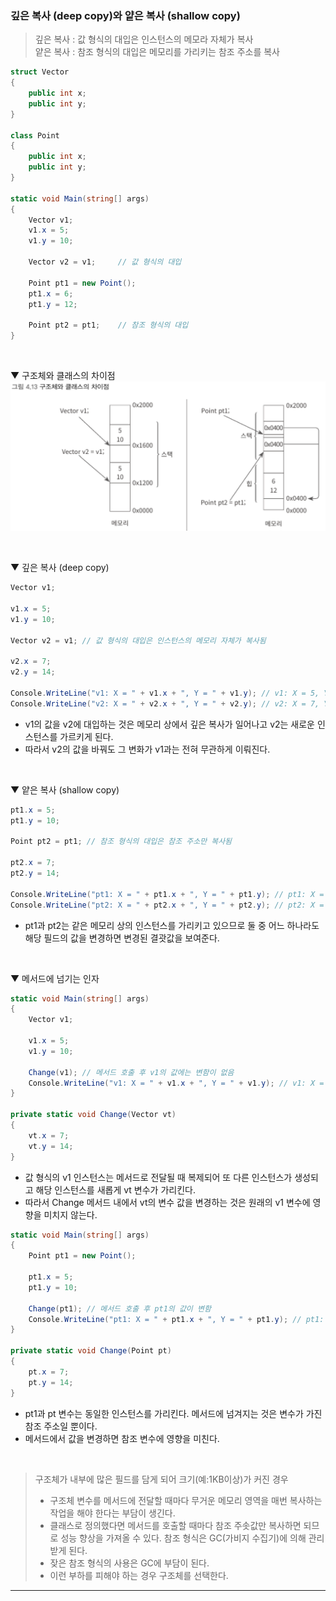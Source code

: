### 깊은 복사 (deep copy)와 얕은 복사 (shallow copy)
> 깊은 복사 : 값 형식의 대입은 인스턴스의 메모라 자체가 복사    
> 얕은 복사 : 참조 형식의 대입은 메모리를 가리키는 참조 주소를 복사

```csharp
struct Vector
{
    public int x;
    public int y;
}

class Point
{
    public int x;
    public int y;
}

static void Main(string[] args)
{
    Vector v1;
    v1.x = 5;
    v1.y = 10;

    Vector v2 = v1;     // 값 형식의 대입

    Point pt1 = new Point();
    pt1.x = 6;
    pt1.y = 12;

    Point pt2 = pt1;    // 참조 형식의 대입
}
```
<br>

▼ 구조체와 클래스의 차이점    
<img src="./Images/4_13.png" width="700"/>

<br>

▼ 깊은 복사 (deep copy)
```csharp
Vector v1;

v1.x = 5;
v1.y = 10;

Vector v2 = v1; // 값 형식의 대입은 인스턴스의 메모리 자체가 복사됨

v2.x = 7;
v2.y = 14;

Console.WriteLine("v1: X = " + v1.x + ", Y = " + v1.y); // v1: X = 5, Y = 10
Console.WriteLine("v2: X = " + v2.x + ", Y = " + v2.y); // v2: X = 7, Y = 14
```
- v1의 값을 v2에 대입하는 것은 메모리 상에서 깊은 복사가 일어나고 v2는 새로운 인스턴스를 가르키게 된다.
- 따라서 v2의 값을 바꿔도 그 변화가 v1과는 전혀 무관하게 이뤄진다.
<br>

▼ 얕은 복사 (shallow copy)
```csharp
pt1.x = 5;
pt1.y = 10;

Point pt2 = pt1; // 참조 형식의 대입은 참조 주소만 복사됨

pt2.x = 7;
pt2.y = 14;

Console.WriteLine("pt1: X = " + pt1.x + ", Y = " + pt1.y); // pt1: X = 7, Y = 14
Console.WriteLine("pt2: X = " + pt2.x + ", Y = " + pt2.y); // pt2: X = 7, Y = 14
```
- pt1과 pt2는 같은 메모리 상의 인스턴스를 가리키고 있으므로 둘 중 어느 하나라도 해당 필드의 값을 변경하면 변경된 결괏값을 보여준다.
<br>

▼ 메서드에 넘기는 인자
```csharp
static void Main(string[] args)
{
    Vector v1;

    v1.x = 5;
    v1.y = 10;

    Change(v1); // 메서드 호출 후 v1의 값에는 변함이 없음
    Console.WriteLine("v1: X = " + v1.x + ", Y = " + v1.y); // v1: X = 5, Y = 10
}

private static void Change(Vector vt)
{
    vt.x = 7;
    vt.y = 14;
}
```
- 값 형식의 v1 인스턴스는 메서드로 전달될 때 복제되어 또 다른 인스턴스가 생성되고 해당 인스턴스를 새롭게 vt 변수가 가리킨다.
- 따라서 Change 메서드 내에서 vt의 변수 값을 변경하는 것은 원래의 v1 변수에 영향을 미치지 않는다.
```csharp
static void Main(string[] args)
{
    Point pt1 = new Point();

    pt1.x = 5;
    pt1.y = 10;

    Change(pt1); // 메서드 호출 후 pt1의 값이 변함
    Console.WriteLine("pt1: X = " + pt1.x + ", Y = " + pt1.y); // pt1: X = 7, Y = 14
}

private static void Change(Point pt)
{
    pt.x = 7;
    pt.y = 14;
}
```
- pt1과 pt 변수는 동일한 인스턴스를 가리킨다. 메서드에 넘겨지는 것은 변수가 가진 참조 주소일 뿐이다.
- 메서드에서 값을 변경하면 참조 변수에 영향을 미친다.
<br>

> 구조체가 내부에 많은 필드를 담게 되어 크기(예:1KB이상)가 커진 경우
> - 구조체 변수를 메서드에 전달할 때마다 무거운 메모리 영역을 매번 복사하는 작업을 해야 한다는 부담이 생긴다.
> - 클래스로 정의했다면 메서드를 호출할 때마다 참조 주솟값만 복사하면 되므로 성능 향상을 가져올 수 있다.
> 참조 형식은 GC(가비지 수집기)에 의해 관리 받게 된다.
> - 잦은 참조 형식의 사용은 GC에 부담이 된다.
> - 이런 부하를 피해야 하는 경우 구조체를 선택한다.

****
<br>

